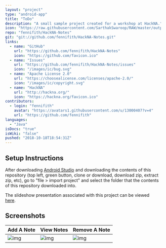 ```yaml
---
layout: "project"
type: "android-app"
title: "ToDo"
description: "A small sample project created for a workshop at HackNA."
icon: "https://raw.githubusercontent.com/SarthakSwaroop/RAW/master/output-onlinepngtools%20(4).png"
repo: "fennifith/HackNA-Notes"
git: "git://github.com/fennifith/HackNA-Notes.git"
links: 
  - name: "GitHub"
    url: "https://github.com/fennifith/HackNA-Notes"
    icon: "https://github.com/favicon.ico"
  - name: "Issues"
    url: "https://github.com/fennifith/HackNA-Notes/issues"
    icon: "/images/ic/bug.svg"
  - name: "Apache License 2.0"
    url: "https://choosealicense.com/licenses/apache-2.0/"
    icon: "/images/ic/copyright.svg"
  - name: "HackNA"
    url: "http://hackna.org/"
    icon: "https://hackna.org/favicon.ico"
contributors: 
  - login: "fennifith"
    avatar: "https://avatars1.githubusercontent.com/u/13000407?v=4"
    url: "https://github.com/fennifith"
languages: 
  - "Java"
isDocs: "true"
isWiki: "false"
pushed: "2018-10-18T18:54:31Z"
---
```


## Setup Instructions

After downloading [Android Studio](https://developer.android.com/studio/index.html) and downloading the contents of this repository (top left, green button, clone or download, download zip, extract zip, etc), go to "file > import project" and select the folder that the contents of this repository downloaded into.

The slideshow presentation associated with this project can be viewed [here](https://docs.google.com/presentation/d/1fTwHMytRuMMXfRQP8JoqtDlFY-FxdY-QfUUfg-BTAZw/edit?usp=sharing).

## Screenshots

| Add A Note | View Notes | Remove A Note |
|------------|------------|---------------|
|![img](https://github.com/fennifith/HackNA-Notes/blob/master/./.github/images/new.png?raw=true)|![img](https://github.com/fennifith/HackNA-Notes/blob/master/./.github/images/list.png?raw=true)|![img](https://github.com/fennifith/HackNA-Notes/blob/master/./.github/images/remove.png?raw=true)|
